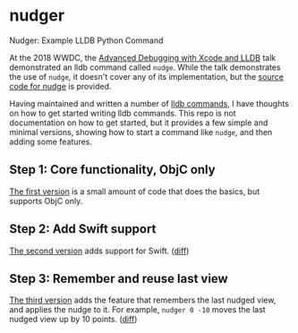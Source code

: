 # nudger
 Nudger: Example LLDB Python Command

At the 2018 WWDC, the [Advanced Debugging with Xcode and LLDB](https://developer.apple.com/videos/play/wwdc2018/412) talk demonstrated an lldb command called `nudge`. While the talk demonstrates the use of `nudge`, it doesn't cover any of its implementation, but the [source code for nudge](https://developer.apple.com/sample-code/wwdc/2018/UseScriptsToAddCustomCommandsToLLDB.zip) is provided.

Having maintained and written a number of [lldb commands](https://github.com/facebook/chisel), I have thoughts on how to get started writing lldb commands. This repo is not documentation on how to get started, but it provides a few simple and minimal versions, showing how to start a command like `nudge`, and then adding some features.

## Step 1: Core functionality, ObjC only

[The first version](https://github.com/kastiglione/nudger/blob/c623fa02c66df6ea86bac156c62306b42e66a7f5/nudger.py) is a small amount of code that does the basics, but supports ObjC only.

## Step 2: Add Swift support

[The second version](https://github.com/kastiglione/nudger/blob/3c49f34ecc3df9b96386a52468a1aaa517d2427f/nudger.py) adds support for Swift. ([diff](https://github.com/kastiglione/nudger/commit/3c49f34ecc3df9b96386a52468a1aaa517d2427f))

## Step 3: Remember and reuse last view

[The third version](https://github.com/kastiglione/nudger/blob/e66864601ec853b2883892dd2d8fdf465f2fcd76/nudger.py) adds the feature that remembers the last nudged view, and applies the nudge to it. For example, `nudger 0 -10` moves the last nudged view up by 10 points. ([diff](https://github.com/kastiglione/nudger/commit/e66864601ec853b2883892dd2d8fdf465f2fcd76))

